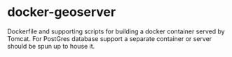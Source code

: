 # docker-geoserver
Dockerfile and supporting scripts for building a docker container served by Tomcat. For PostGres database support a separate container or server should be spun up to house it.
